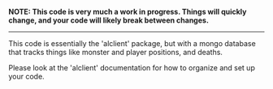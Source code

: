 **NOTE: This code is very much a work in progress. Things will quickly change, and your code will likely break between changes.**

-----

This code is essentially the 'alclient' package, but with a mongo database that tracks things like monster and player positions, and deaths.

Please look at the 'alclient' documentation for how to organize and set up your code.